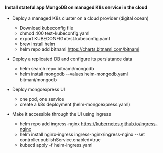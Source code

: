 #### Install stateful app MongoDB on managed K8s service in the cloud


* Deploy a managed K8s cluster on a cloud provider (digital ocean)

    * Download kubeconfig file
    * chmod 400 test-kubeconfig.yaml 
    * export KUBECONFIG=test.kubeconfig.yaml
    * brew install helm
    * helm repo add bitnami https://charts.bitnami.com/bitnami

* Deploy a replicated DB and configure its persistance data

    * helm search repo bitnami/mongodb
    * helm install mongodb --values helm-mongodb.yaml bitmani/mongodb

* Deploy mongoexpress UI 

    * one pod, one service 
    * create a k8s deployment (helm-mongoexpress.yaml)


* Make it accessible through the UI using ingress

    * helm repo add ingress-nginx https://kubernetes.github.io/ingress-nginx
    * helm install nginx-ingress ingress-nginx/ingress-nginx --set controller.publishService.enabled=true
    * kubectl apply -f helm-ingress.yaml